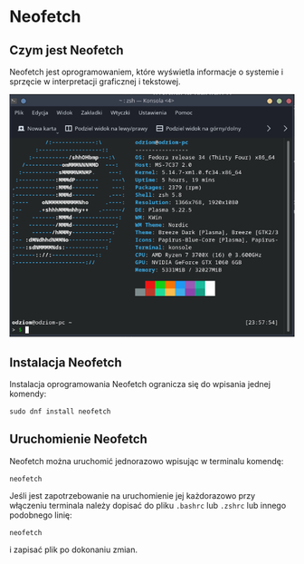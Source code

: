 # Neofetch

## Czym jest Neofetch
Neofetch jest oprogramowaniem, które wyświetla informacje o systemie i sprzęcie w interpretacji graficznej i tekstowej.

![Neofetch](./gfx/neofetch_1.png)

## Instalacja Neofetch
Instalacja oprogramowania Neofetch ogranicza się do wpisania jednej komendy:
```
sudo dnf install neofetch
```

## Uruchomienie Neofetch
Neofetch można uruchomić jednorazowo wpisując w terminalu komendę:
```
neofetch
```
Jeśli jest zapotrzebowanie na uruchomienie jej każdorazowo przy włączeniu terminala należy dopisać do pliku ```.bashrc``` lub ```.zshrc``` lub innego podobnego linię:
```
neofetch
```
i zapisać plik po dokonaniu zmian.
